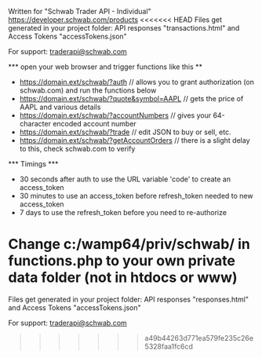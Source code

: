 Written for "Schwab Trader API - Individual" https://developer.schwab.com/products
<<<<<<< HEAD
Files get generated in your project folder: API responses "transactions.html" and Access Tokens "accessTokens.json"

For support: traderapi@schwab.com

*** open your web browser and trigger functions like this **
* https://domain.ext/schwab/?auth // allows you to grant authorization (on schwab.com) and run the functions below
* https://domain.ext/schwab/?quote&symbol=AAPL // gets the price of AAPL and various details
* https://domain.ext/schwab/?accountNumbers // gives your 64-character encoded account number
* https://domain.ext/schwab/?trade // edit JSON to buy or sell, etc.
* https://domain.ext/schwab/?getAccountOrders // there is a slight delay to this, check schwab.com to verify

*** Timings ***
* 30 seconds after auth to use the URL variable 'code' to create an access_token
* 30 minutes to use an access_token before refresh_token needed to new access_token
* 7 days to use the refresh_token before you need to re-authorize

Change c:/wamp64/priv/schwab/ in functions.php to your own private data folder (not in htdocs or www)
=======

Files get generated in your project folder: API responses "responses.html" and Access Tokens "accessTokens.json"

For support: traderapi@schwab.com
>>>>>>> a49b44263d771ea579fe235c26e5328faa1fc6cd
